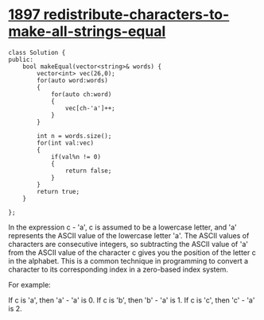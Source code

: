 
# [1897 redistribute-characters-to-make-all-strings-equal](https://leetcode.com/problems/redistribute-characters-to-make-all-strings-equal)

```
class Solution {
public:
    bool makeEqual(vector<string>& words) {
        vector<int> vec(26,0);
        for(auto word:words)
        {
            for(auto ch:word)
            {
                vec[ch-'a']++;
            }
        }

        int n = words.size();
        for(int val:vec)
        {
            if(val%n != 0)
            {
                return false;
            }
        }
        return true;
    }
    
};
```


In the expression c - 'a', c is assumed to be a lowercase letter, and 'a' represents the ASCII value of the lowercase letter 'a'. The ASCII values of characters are consecutive integers, so subtracting the ASCII value of 'a' from the ASCII value of the character c gives you the position of the letter c in the alphabet. This is a common technique in programming to convert a character to its corresponding index in a zero-based index system.

For example:

If c is 'a', then 'a' - 'a' is 0.
If c is 'b', then 'b' - 'a' is 1.
If c is 'c', then 'c' - 'a' is 2.
